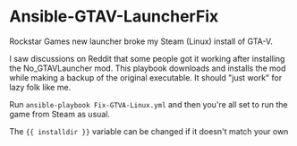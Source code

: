 # Ansible-GTAV-LauncherFix
  
Rockstar Games new launcher broke my Steam (Linux) install of GTA-V.  


I saw discussions on Reddit that some people got it working after installing the No_GTAVLauncher mod. 
This playbook downloads and installs the mod while making a backup of the original executable. It should "just work" for lazy folk like me.
  
Run `ansible-playbook Fix-GTVA-Linux.yml` and then you're all set to run the game from Steam as usual.
  
The `{{ installdir }}` variable can be changed if it doesn't match your own
